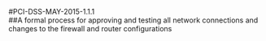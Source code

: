 #PCI-DSS-MAY-2015-1.1.1  
##A formal process for approving and testing all network connections and changes to the firewall and router configurations  
